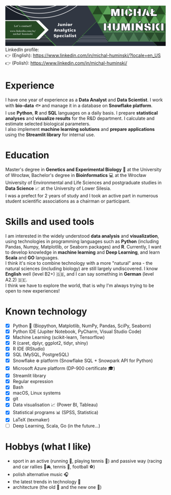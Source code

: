 ![](https://github.com/Michello077/Michello077/blob/main/GitHub.png)
LinkedIn profile:\
:point_right: (English): https://www.linkedin.com/in/michal-huminski/?locale=en_US \
:point_right: (Polish): https://www.linkedin.com/in/michal-huminski/

# Experience
I have one year of experience as a **Data Analyst** and **Data Scientist**. I work with **bio-data** :fish: and manage it in a database on **Snowflake platform**.\
I use **Python**, **R** and **SQL** languages on a daily basis. I prepare **statistical analyses** and **visualize results** for the R&D department. I calculate and estimate selected biological parameters.\
I also implement **machine learning solutions** and **prepare applications** using the **Streamlit library** for internal use.

# Education
Master's degree in **Genetics and Experimental Biology** :microscope: at the University of Wrocław, Bachelor's degree in **Bioinformatics** :computer: at the Wrocław University of Environmental and Life Sciences and postgraduate studies in **Data Science** :chart_with_upwards_trend: at the University of Lower Silesia.\
I was a prefect for 2 years of study and I took an active part in numerous student scientific associations as a chairman or participant.

# Skills and used tools
I am interested in the widely understood **data analysis** and **visualization**, using technologies in programming languages such as **Python** (including Pandas, Numpy, Matplotlib, or Seaborn packages) and **R**. Currently, I want to develop knowledge in **machine learning** and **Deep Learning**, and learn **Scala** and **GO** languages.\
I think it's nice to combine technology with a more "natural" area - the natural sciences (including biology) are still largely undiscovered. I know **English** well (level B2+) 🇬🇧, and I can say something in **German** (level A2.2) 🇩🇪.\
I think we have to explore the world, that is why I'm always trying to be open to new experiences!

# Known technology
- [x] Python :snake: (Biopython, Matplotlib, NumPy, Pandas, SciPy, Seaborn)
- [x] Python IDE (Jupiter Notebook, PyCharm, Visual Studio Code)
- [x] Machine Learning (scikit-learn, Tensorflow)
- [x] R (caret, dplyr, ggplot2, tidyr, shiny)
- [x] R IDE (RStudio)
- [x] SQL (MySQL, PostgreSQL)
- [x] Snowflake :snowflake: platform (Snowflake SQL + Snowpark API for Python)
- [x] Microsoft Azure platform (DP-900 certificate :mortar_board:)
- [x] Streamlit library
- [x] Regular expression
- [x] Bash
- [x] macOS, Linux systems
- [x] git
- [x] Data visualisation :chart_with_upwards_trend: (Power BI, Tableau)
- [x] Statistical programs :bar_chart: (SPSS, Statistica)
- [x] LaTeX (texmaker)
- [ ] Deep Learning, Scala, Go (in the future...)

# Hobbys (what I like)
* sport in an active (running :runner:, playing tennis :tennis:) and passive way (racing and car rallies :checkered_flag::oncoming_automobile:, tennis :tennis:, football :soccer:)
* polish alternative music :headphones:
* the latest trends in technology :iphone:
* architecture (the old :japanese_castle: and the new one :office:)
